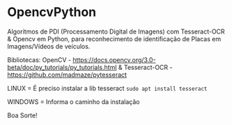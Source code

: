 # OpencvPython

Algoritmos de PDI (Processamento Digital de Imagens) com Tesseract-OCR & Opencv em Python, para reconhecimento de identificação de Placas em Imagens/Vídeos de veículos.

Bibliotecas: OpenCV - https://docs.opencv.org/3.0-beta/doc/py_tutorials/py_tutorials.html
& Tesseract-OCR - https://github.com/madmaze/pytesseract

LINUX = É preciso instalar a lib tesseract 
``sudo apt install tesseract ``

WINDOWS = Informa o caminho da instalação 

Boa Sorte!
